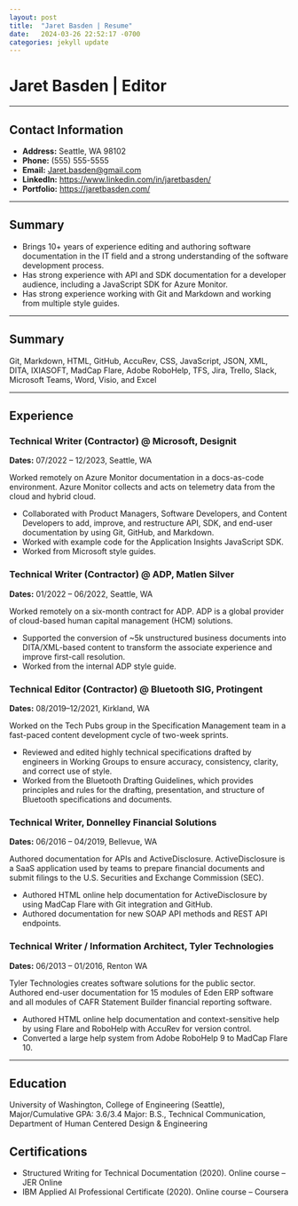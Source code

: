 ```yaml
---
layout: post
title:  "Jaret Basden | Resume"
date:   2024-03-26 22:52:17 -0700
categories: jekyll update
---
```


# Jaret Basden | Editor

---

## Contact Information

- **Address:** Seattle, WA 98102
- **Phone:** (555) 555-5555
- **Email:** Jaret.basden@gmail.com
- **LinkedIn:** https://www.linkedin.com/in/jaretbasden/
- **Portfolio:** https://jaretbasden.com/

---

## Summary

- Brings 10+ years of experience editing and authoring software documentation in the IT field and a strong understanding of the software development process.
- Has strong experience with API and SDK documentation for a developer audience, including a JavaScript SDK for Azure Monitor.
- Has strong experience working with Git and Markdown and working from multiple style guides.

---

## Summary

Git, Markdown, HTML, GitHub, AccuRev, CSS, JavaScript, JSON, XML, DITA, IXIASOFT, MadCap Flare, Adobe RoboHelp, TFS, Jira, Trello, Slack, Microsoft Teams, Word, Visio, and Excel

---

## Experience

### Technical Writer (Contractor) @ Microsoft, Designit
**Dates:**  07/2022 – 12/2023, Seattle, WA

Worked remotely on Azure Monitor documentation in a docs-as-code environment. Azure Monitor collects and acts on telemetry data from the cloud and hybrid cloud.

- Collaborated with Product Managers, Software Developers, and Content Developers to add, improve, and restructure API, SDK, and end-user documentation by using Git, GitHub, and Markdown.
- Worked with example code for the Application Insights JavaScript SDK.
- Worked from Microsoft style guides.

### Technical Writer (Contractor) @ ADP, Matlen Silver
**Dates:** 01/2022 – 06/2022, Seattle, WA

Worked remotely on a six-month contract for ADP. ADP is a global provider of cloud-based human capital management (HCM) solutions.

- Supported the conversion of ~5k unstructured business documents into DITA/XML-based content to transform the associate experience and improve first-call resolution.
- Worked from the internal ADP style guide.

### Technical Editor (Contractor) @ Bluetooth SIG, Protingent
**Dates:** 08/2019–12/2021, Kirkland, WA

Worked on the Tech Pubs group in the Specification Management team in a fast-paced content development cycle of two-week sprints.

- Reviewed and edited highly technical specifications drafted by engineers in Working Groups to ensure accuracy, consistency, clarity, and correct use of style.
- Worked from the Bluetooth Drafting Guidelines, which provides principles and rules for the drafting, presentation, and structure of Bluetooth specifications and documents.

### Technical Writer, Donnelley Financial Solutions
**Dates:** 06/2016 – 04/2019, Bellevue, WA

Authored documentation for APIs and ActiveDisclosure. ActiveDisclosure is a SaaS application used by teams to prepare financial documents and submit filings to the U.S. Securities and Exchange Commission (SEC).

- Authored HTML online help documentation for ActiveDisclosure by using MadCap Flare with Git integration and GitHub.
- Authored documentation for new SOAP API methods and REST API endpoints.

### Technical Writer / Information Architect, Tyler Technologies

**Dates:** 06/2013 – 01/2016, Renton WA

Tyler Technologies creates software solutions for the public sector. Authored end-user documentation for 15 modules of Eden ERP software and all modules of CAFR Statement Builder financial reporting software.

- Authored HTML online help documentation and context-sensitive help by using Flare and RoboHelp with AccuRev for version control.
- Converted a large help system from Adobe RoboHelp 9 to MadCap Flare 10.

---

## Education

University of Washington, College of Engineering (Seattle), Major/Cumulative GPA: 3.6/3.4
Major: B.S., Technical Communication, Department of Human Centered Design & Engineering


## Certifications

- Structured Writing for Technical Documentation (2020). Online course – JER Online
- IBM Applied AI Professional Certificate (2020). Online course – Coursera


